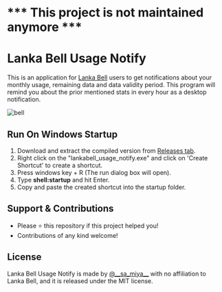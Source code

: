 # *** This project is not maintained anymore ***
# Lanka Bell Usage Notify 

This is an application for [Lanka Bell](https://www.lankabell.com) users to get notifications about your monthly usage, remaining data and data validity period. This program will remind you about the prior mentioned stats in every hour as a desktop notification.

![bell](https://user-images.githubusercontent.com/55880211/83920743-794b4680-a79a-11ea-96f8-688cc389b66a.gif)

## Run On Windows Startup

1. Download and extract the compiled version from [Releases tab](https://github.com/sameera-madushan/Lanka-Bell-Usage-Notify/releases).
2. Right click on the "lankabell_usage_notify.exe" and click on 'Create Shortcut' to create a shortcut.
3. Press windows key + R (The run dialog box will open). 
4. Type __shell:startup__ and hit Enter.
5. Copy and paste the created shortcut into the startup folder. 

## Support & Contributions
- Please ⭐️ this repository if this project helped you!
- Contributions of any kind welcome!

## License
Lanka Bell Usage Notify is made by [@_\_sa_miya__](https://twitter.com/__sa_miya__) with no affiliation to Lanka Bell, and it is released under the MIT license.
